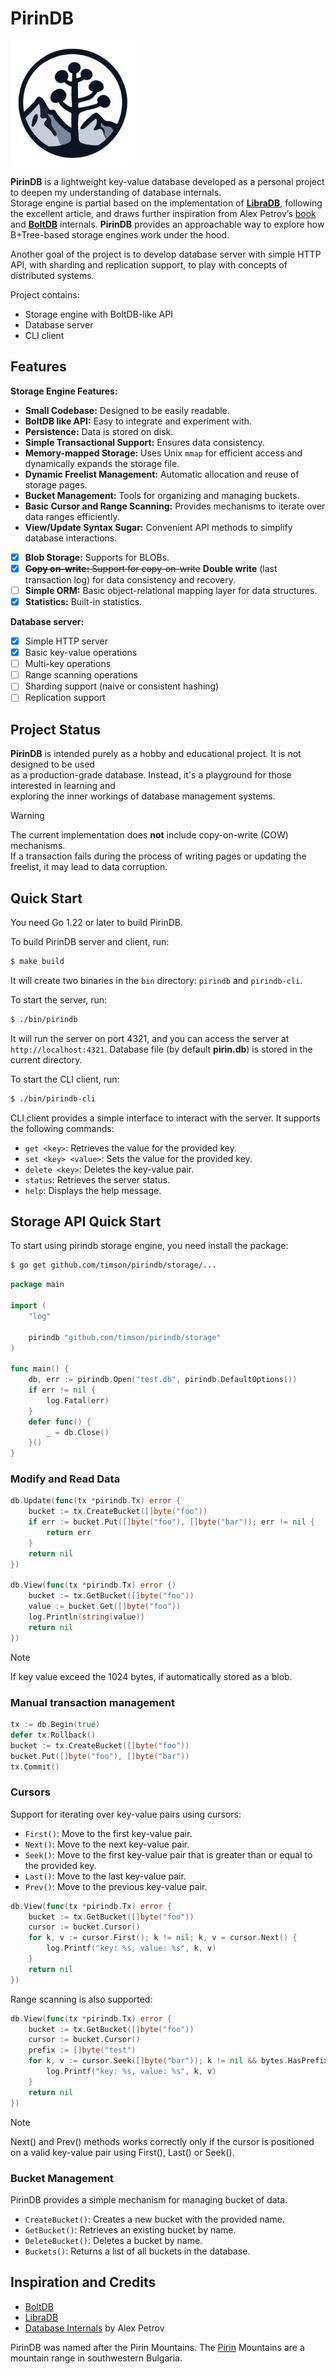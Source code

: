 # PirinDB

<img src="images/pirindb_logo.png" alt="PirinDB Logo" width="200">

**PirinDB** is a lightweight key-value database developed as a personal project to deepen my 
understanding of database internals.  
Storage engine is partial based on the implementation of [**LibraDB**](https://github.com/amit-davidson/LibraDB), 
following the excellent article, and draws further inspiration from Alex Petrov’s [book](https://www.amazon.com/Database-Internals-Deep-Distributed-Systems/dp/1492040347) 
and [**BoltDB**](https://github.com/boltdb/bolt) internals. **PirinDB** provides an approachable way to explore how B+Tree-based storage engines
work under the hood.

Another goal of the project is to develop database server with simple HTTP API, with sharding and 
replication support, to play with concepts of distributed systems.

Project contains:
 - Storage engine with BoltDB-like API
 - Database server
 - CLI client

## Features

**Storage Engine Features:**

- **Small Codebase:** Designed to be easily readable.
- **BoltDB like API:** Easy to integrate and experiment with.
- **Persistence:** Data is stored on disk.
- **Simple Transactional Support:** Ensures data consistency.
- **Memory-mapped Storage:** Uses Unix `mmap` for efficient access and dynamically expands the storage file.
- **Dynamic Freelist Management:** Automatic allocation and reuse of storage pages.
- **Bucket Management:** Tools for organizing and managing buckets.
- **Basic Cursor and Range Scanning:** Provides mechanisms to iterate over data ranges efficiently.
- **View/Update Syntax Sugar:** Convenient API methods to simplify database interactions.
- [x] **Blob Storage:** Supports for BLOBs.
- [x] ~~**Copy on-write:** Support for copy-on-write~~ **Double write** (last transaction log) for data consistency and recovery.
- [ ] **Simple ORM:** Basic object-relational mapping layer for data structures.
- [x] **Statistics:** Built-in statistics.

**Database server:**

- [x] Simple HTTP server
- [x] Basic key-value operations
- [ ] Multi-key operations
- [ ] Range scanning operations
- [ ] Sharding support (naive or consistent hashing)
- [ ] Replication support

## Project Status

**PirinDB** is intended purely as a hobby and educational project. It is not designed to be used  
as a production-grade database. Instead, it's a playground for those interested in learning and  
exploring the inner workings of database management systems.

> [!WARNING]
> The current implementation does **not** include copy-on-write (COW) mechanisms.  
> If a transaction fails during the process of writing pages or updating the freelist, it may lead 
> to data corruption.

## Quick Start
You need Go 1.22 or later to build PirinDB.

To build PirinDB server and client, run:

```bash
$ make build
```
It will create two binaries in the `bin` directory: `pirindb` and `pirindb-cli`.

To start the server, run:

```bash
$ ./bin/pirindb
```
It will run the server on port 4321, and you can access the server at `http://localhost:4321`.
Database file (by default **pirin.db**) is stored in the current directory.

To start the CLI client, run:

```bash
$ ./bin/pirindb-cli
```

CLI client provides a simple interface to interact with the server. It supports the following commands:
- `get <key>`: Retrieves the value for the provided key.
- `set <key> <value>`: Sets the value for the provided key.
- `delete <key>`: Deletes the key-value pair.
- `status`: Retrieves the server status.
- `help`: Displays the help message.



## Storage API Quick Start

To start using pirindb storage engine, you need install the package:

```bash
$ go get github.com/timson/pirindb/storage/...
```

```Go
package main

import (
	"log"

	pirindb "github.com/timson/pirindb/storage"
)

func main() {
	db, err := pirindb.Open("test.db", pirindb.DefaultOptions())
	if err != nil {
		log.Fatal(err)
	}
	defer func() {
		_ = db.Close()
	}()
}

```

### Modify and Read Data

```Go
db.Update(func(tx *pirindb.Tx) error {
	bucket := tx.CreateBucket([]byte("foo"))
    if err := bucket.Put([]byte("foo"), []byte("bar")); err != nil {
        return err
    }
    return nil
})

db.View(func(tx *pirindb.Tx) error {)
    bucket := tx.GetBucket([]byte("foo"))
    value := bucket.Get([]byte("foo"))
    log.Println(string(value))
    return nil
})
```
> [!NOTE]
> If key value exceed the 1024 bytes, if automatically stored as a blob.


### Manual transaction management

```Go
tx := db.Begin(true)
defer tx.Rollback()
bucket := tx.CreateBucket([]byte("foo"))
bucket.Put([]byte("foo"), []byte("bar"))
tx.Commit()
```

### Cursors

Support for iterating over key-value pairs using cursors:
- `First()`: Move to the first key-value pair.
- `Next()`: Move to the next key-value pair.
- `Seek()`: Move to the first key-value pair that is greater than or equal to the provided key.
- `Last()`: Move to the last key-value pair.
- `Prev()`: Move to the previous key-value pair.

```Go
db.View(func(tx *pirindb.Tx) error {
    bucket := tx.GetBucket([]byte("foo"))
    cursor := bucket.Cursor()
    for k, v := cursor.First(); k != nil; k, v = cursor.Next() {
        log.Printf("key: %s, value: %s", k, v)
    }
    return nil
})
```
Range scanning is also supported:

```Go
db.View(func(tx *pirindb.Tx) error {
    bucket := tx.GetBucket([]byte("foo"))
    cursor := bucket.Cursor()
    prefix := []byte("test")
    for k, v := cursor.Seek([]byte("bar")); k != nil && bytes.HasPrefix(k, prefix); k, v = cursor.Next() {
        log.Printf("key: %s, value: %s", k, v)
    }
    return nil
})
```

> [!NOTE]
> Next() and Prev() methods works correctly only if the cursor is positioned on a valid key-value pair using 
> First(), Last() or Seek().

### Bucket Management

PirinDB provides a simple mechanism for managing bucket of data.

- `CreateBucket()`: Creates a new bucket with the provided name.
- `GetBucket()`: Retrieves an existing bucket by name.
- `DeleteBucket()`: Deletes a bucket by name.
- `Buckets()`: Returns a list of all buckets in the database.



## Inspiration and Credits

- [BoltDB](https://github.com/boltdb/bolt)
- [LibraDB](https://github.com/amit-davidson/LibraDB)
- [Database Internals](https://www.amazon.com/Database-Internals-Deep-Distributed-Systems/dp/1492040347) by Alex Petrov

PirinDB was named after the Pirin Mountains. 
The [Pirin](https://en.wikipedia.org/wiki/Pirin) Mountains are a mountain 
range in southwestern Bulgaria.
